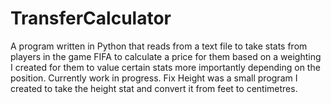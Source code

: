 # TransferCalculator
A program written in Python that reads from a text file to take stats from players in the game FIFA to calculate a price for them based on a weighting I created for them to value certain stats more importantly depending on the position.
Currently work in progress.
Fix Height was a small program I created to take the height stat and convert it from feet to centimetres.